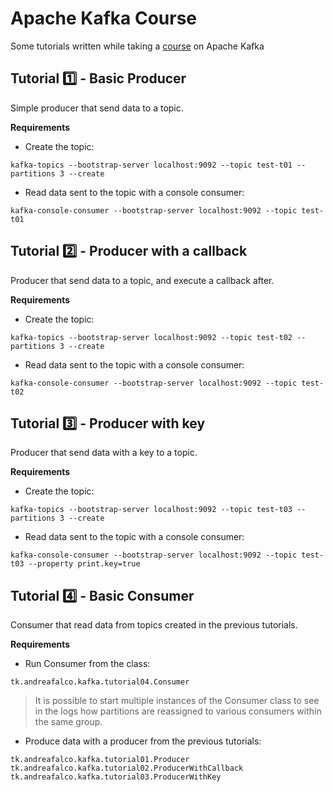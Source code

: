 # Apache Kafka Course
Some tutorials written while taking a [course](https://www.udemy.com/course/apache-kafka/) on Apache Kafka

## Tutorial :one: - Basic Producer
Simple producer that send data to a topic.

**Requirements**
- Create the topic:
```
kafka-topics --bootstrap-server localhost:9092 --topic test-t01 --partitions 3 --create
```
- Read data sent to the topic with a console consumer:
```
kafka-console-consumer --bootstrap-server localhost:9092 --topic test-t01
```

## Tutorial :two: - Producer with a callback
Producer that send data to a topic, and execute a callback after.

**Requirements**
- Create the topic:
```
kafka-topics --bootstrap-server localhost:9092 --topic test-t02 --partitions 3 --create
```
- Read data sent to the topic with a console consumer:
```
kafka-console-consumer --bootstrap-server localhost:9092 --topic test-t02
```

## Tutorial :three: - Producer with key
Producer that send data with a key to a topic.

**Requirements**
- Create the topic:
```
kafka-topics --bootstrap-server localhost:9092 --topic test-t03 --partitions 3 --create
```
- Read data sent to the topic with a console consumer:
```
kafka-console-consumer --bootstrap-server localhost:9092 --topic test-t03 --property print.key=true
```

## Tutorial :four: - Basic Consumer
Consumer that read data from topics created in the previous tutorials.

**Requirements**
- Run Consumer from the class:
```
tk.andreafalco.kafka.tutorial04.Consumer
```
> It is possible to start multiple instances of the Consumer class to see in the logs how partitions are reassigned to various consumers within the same group.

- Produce data with a producer from the previous tutorials:
```
tk.andreafalco.kafka.tutorial01.Producer
tk.andreafalco.kafka.tutorial02.ProducerWithCallback
tk.andreafalco.kafka.tutorial03.ProducerWithKey
```